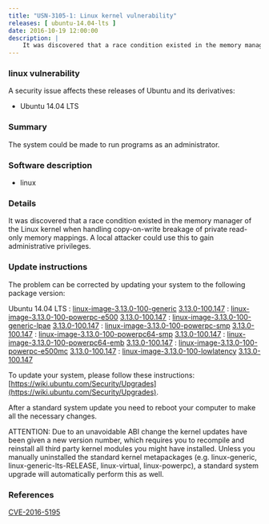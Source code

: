 ```yaml
---
title: "USN-3105-1: Linux kernel vulnerability"
releases: [ ubuntu-14.04-lts ]
date: 2016-10-19 12:00:00
description: |
    It was discovered that a race condition existed in the memory manager of the Linux kernel when handling copy-on-write breakage of private read-only memory mappings. A local attacker could use this to gain administrative privileges. 
--- 
```

 
### linux vulnerability

A security issue affects these releases of Ubuntu and its derivatives:

* Ubuntu 14.04 LTS

### Summary

The system could be made to run programs as an administrator. 

### Software description

* linux 

### Details

It was discovered that a race condition existed in the memory manager of the Linux kernel when handling copy-on-write breakage of private read-only memory mappings. A local attacker could use this to gain administrative privileges. 

### Update instructions

The problem can be corrected by updating your system to the following package version:

Ubuntu 14.04 LTS
 : [linux-image-3.13.0-100-generic](https://launchpad.net/ubuntu/+source/linux) <span> [3.13.0-100.147](https://launchpad.net/ubuntu/+source/linux/3.13.0-100.147) </span> 
 : [linux-image-3.13.0-100-powerpc-e500](https://launchpad.net/ubuntu/+source/linux) <span> [3.13.0-100.147](https://launchpad.net/ubuntu/+source/linux/3.13.0-100.147) </span> 
 : [linux-image-3.13.0-100-generic-lpae](https://launchpad.net/ubuntu/+source/linux) <span> [3.13.0-100.147](https://launchpad.net/ubuntu/+source/linux/3.13.0-100.147) </span> 
 : [linux-image-3.13.0-100-powerpc-smp](https://launchpad.net/ubuntu/+source/linux) <span> [3.13.0-100.147](https://launchpad.net/ubuntu/+source/linux/3.13.0-100.147) </span> 
 : [linux-image-3.13.0-100-powerpc64-smp](https://launchpad.net/ubuntu/+source/linux) <span> [3.13.0-100.147](https://launchpad.net/ubuntu/+source/linux/3.13.0-100.147) </span> 
 : [linux-image-3.13.0-100-powerpc64-emb](https://launchpad.net/ubuntu/+source/linux) <span> [3.13.0-100.147](https://launchpad.net/ubuntu/+source/linux/3.13.0-100.147) </span> 
 : [linux-image-3.13.0-100-powerpc-e500mc](https://launchpad.net/ubuntu/+source/linux) <span> [3.13.0-100.147](https://launchpad.net/ubuntu/+source/linux/3.13.0-100.147) </span> 
 : [linux-image-3.13.0-100-lowlatency](https://launchpad.net/ubuntu/+source/linux) <span> [3.13.0-100.147](https://launchpad.net/ubuntu/+source/linux/3.13.0-100.147) </span> 

To update your system, please follow these instructions: [https://wiki.ubuntu.com/Security/Upgrades](https://wiki.ubuntu.com/Security/Upgrades).

After a standard system update you need to reboot your computer to make all the necessary changes.

ATTENTION: Due to an unavoidable ABI change the kernel updates have been given a new version number, which requires you to recompile and reinstall all third party kernel modules you might have installed. Unless you manually uninstalled the standard kernel metapackages (e.g. linux-generic, linux-generic-lts-RELEASE, linux-virtual, linux-powerpc), a standard system upgrade will automatically perform this as well. 

### References

 [CVE-2016-5195](http://people.ubuntu.com/~ubuntu-security/cve/CVE-2016-5195)
 
